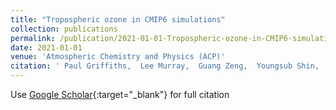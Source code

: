 ```yaml
---
title: "Tropospheric ozone in CMIP6 simulations"
collection: publications
permalink: /publication/2021-01-01-Tropospheric-ozone-in-CMIP6-simulations
date: 2021-01-01
venue: 'Atmospheric Chemistry and Physics (ACP)'
citation: ' Paul Griffiths,  Lee Murray,  Guang Zeng,  Youngsub Shin,  N Abraham,  Alexander Archibald,  Makoto Deushi,  Louisa Emmons,  Ian Galbally,  Birgit Hassler,  many others, &quot;Tropospheric ozone in CMIP6 simulations.&quot; Atmospheric Chemistry and Physics (ACP), 2021.'
---
```

Use [Google Scholar](https://scholar.google.com/scholar?q=Tropospheric+ozone+in+CMIP6+simulations){:target="_blank"} for full citation